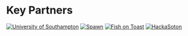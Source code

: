 # Key Partners

[![University of Southampton](http://www.southampton.ac.uk/citizened/img/university%20logo%20copy.jpg)](http://soton.ac.uk/)
[![Spawn](http://photos-d.ak.fbcdn.net/hphotos-ak-frc3/c42.0.206.206/p206x206/1375123_10151752238038429_711967148_n.jpg)](http://startwithspawn.com/)
[![Fish on Toast](https://fbcdn-profile-a.akamaihd.net/hprofile-ak-frc3/t1.0-1/p160x160/1509062_10151955008472961_580333266_n.png)](http://fishontoast.com/)
[![HackaSoton](http://www.hackasoton.com/wp-content/uploads/2013/01/HackaSoton.jpg)]()
